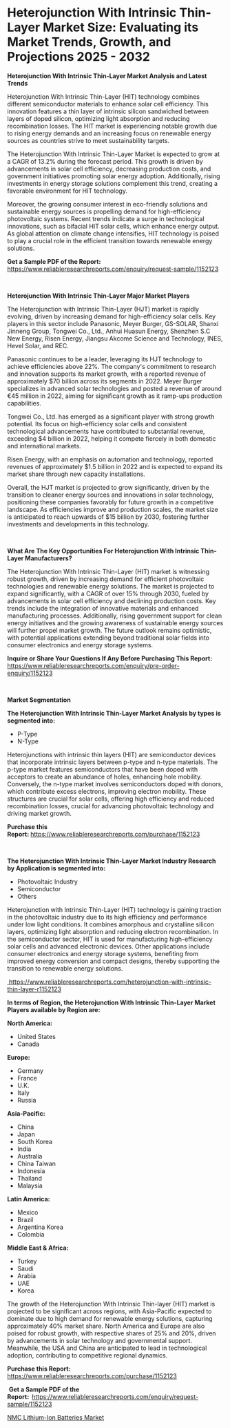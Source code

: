 <p><h1>Heterojunction With Intrinsic Thin-Layer Market Size: Evaluating its Market Trends, Growth, and Projections 2025 - 2032</h1></p><p><strong>Heterojunction With Intrinsic Thin-Layer Market Analysis and Latest Trends</strong></p>
<p><p>Heterojunction With Intrinsic Thin-Layer (HIT) technology combines different semiconductor materials to enhance solar cell efficiency. This innovation features a thin layer of intrinsic silicon sandwiched between layers of doped silicon, optimizing light absorption and reducing recombination losses. The HIT market is experiencing notable growth due to rising energy demands and an increasing focus on renewable energy sources as countries strive to meet sustainability targets.</p><p>The Heterojunction With Intrinsic Thin-Layer Market is expected to grow at a CAGR of 13.2% during the forecast period. This growth is driven by advancements in solar cell efficiency, decreasing production costs, and government initiatives promoting solar energy adoption. Additionally, rising investments in energy storage solutions complement this trend, creating a favorable environment for HIT technology.</p><p>Moreover, the growing consumer interest in eco-friendly solutions and sustainable energy sources is propelling demand for high-efficiency photovoltaic systems. Recent trends indicate a surge in technological innovations, such as bifacial HIT solar cells, which enhance energy output. As global attention on climate change intensifies, HIT technology is poised to play a crucial role in the efficient transition towards renewable energy solutions.</p></p>
<p><strong>Get a Sample PDF of the Report:&nbsp;</strong> <a href="https://www.reliableresearchreports.com/enquiry/request-sample/1152123?utm_campaign=3543&utm_medium=2&utm_source=Github&utm_content=ia&utm_term=07042025&utm_id=heterojunction-with-intrinsic-thin-layer">https://www.reliableresearchreports.com/enquiry/request-sample/1152123</a></p>
<p>&nbsp;</p>
<p><strong>Heterojunction With Intrinsic Thin-Layer Major Market Players</strong></p>
<p><p>The Heterojunction with Intrinsic Thin-Layer (HJT) market is rapidly evolving, driven by increasing demand for high-efficiency solar cells. Key players in this sector include Panasonic, Meyer Burger, GS-SOLAR, Shanxi Jinneng Group, Tongwei Co., Ltd., Anhui Huasun Energy, Shenzhen S.C New Energy, Risen Energy, Jiangsu Akcome Science and Technology, INES, Hevel Solar, and REC.</p><p>Panasonic continues to be a leader, leveraging its HJT technology to achieve efficiencies above 22%. The company's commitment to research and innovation supports its market growth, with a reported revenue of approximately $70 billion across its segments in 2022. Meyer Burger specializes in advanced solar technologies and posted a revenue of around €45 million in 2022, aiming for significant growth as it ramp-ups production capabilities. </p><p>Tongwei Co., Ltd. has emerged as a significant player with strong growth potential. Its focus on high-efficiency solar cells and consistent technological advancements have contributed to substantial revenue, exceeding $4 billion in 2022, helping it compete fiercely in both domestic and international markets. </p><p>Risen Energy, with an emphasis on automation and technology, reported revenues of approximately $1.5 billion in 2022 and is expected to expand its market share through new capacity installations. </p><p>Overall, the HJT market is projected to grow significantly, driven by the transition to cleaner energy sources and innovations in solar technology, positioning these companies favorably for future growth in a competitive landscape. As efficiencies improve and production scales, the market size is anticipated to reach upwards of $15 billion by 2030, fostering further investments and developments in this technology.</p></p>
<p>&nbsp;</p>
<p><strong>What Are The Key Opportunities For Heterojunction With Intrinsic Thin-Layer Manufacturers?</strong></p>
<p><p>The Heterojunction With Intrinsic Thin-Layer (HIT) market is witnessing robust growth, driven by increasing demand for efficient photovoltaic technologies and renewable energy solutions. The market is projected to expand significantly, with a CAGR of over 15% through 2030, fueled by advancements in solar cell efficiency and declining production costs. Key trends include the integration of innovative materials and enhanced manufacturing processes. Additionally, rising government support for clean energy initiatives and the growing awareness of sustainable energy sources will further propel market growth. The future outlook remains optimistic, with potential applications extending beyond traditional solar fields into consumer electronics and energy storage systems.</p></p>
<p><strong>Inquire or Share Your Questions If Any Before Purchasing This Report:</strong> <a href="https://www.reliableresearchreports.com/enquiry/pre-order-enquiry/1152123?utm_campaign=3543&utm_medium=2&utm_source=Github&utm_content=ia&utm_term=07042025&utm_id=heterojunction-with-intrinsic-thin-layer">https://www.reliableresearchreports.com/enquiry/pre-order-enquiry/1152123</a></p>
<p>&nbsp;</p>
<p><strong>Market Segmentation</strong></p>
<p><strong>The Heterojunction With Intrinsic Thin-Layer Market Analysis by types is segmented into:</strong></p>
<p><ul><li>P-Type</li><li>N-Type</li></ul></p>
<p><p>Heterojunctions with intrinsic thin layers (HIT) are semiconductor devices that incorporate intrinsic layers between p-type and n-type materials. The p-type market features semiconductors that have been doped with acceptors to create an abundance of holes, enhancing hole mobility. Conversely, the n-type market involves semiconductors doped with donors, which contribute excess electrons, improving electron mobility. These structures are crucial for solar cells, offering high efficiency and reduced recombination losses, crucial for advancing photovoltaic technology and driving market growth.</p></p>
<p><strong>Purchase this Report:&nbsp;</strong><a href="https://www.reliableresearchreports.com/purchase/1152123?utm_campaign=3543&utm_medium=2&utm_source=Github&utm_content=ia&utm_term=07042025&utm_id=heterojunction-with-intrinsic-thin-layer">https://www.reliableresearchreports.com/purchase/1152123</a></p>
<p>&nbsp;</p>
<p><strong>The Heterojunction With Intrinsic Thin-Layer Market Industry Research by Application is segmented into:</strong></p>
<p><ul><li>Photovoltaic Industry</li><li>Semiconductor</li><li>Others</li></ul></p>
<p><p>Heterojunction with Intrinsic Thin-Layer (HIT) technology is gaining traction in the photovoltaic industry due to its high efficiency and performance under low light conditions. It combines amorphous and crystalline silicon layers, optimizing light absorption and reducing electron recombination. In the semiconductor sector, HIT is used for manufacturing high-efficiency solar cells and advanced electronic devices. Other applications include consumer electronics and energy storage systems, benefiting from improved energy conversion and compact designs, thereby supporting the transition to renewable energy solutions.</p></p>
<p><a href="https://www.reliableresearchreports.com/heterojunction-with-intrinsic-thin-layer-r1152123?utm_campaign=3543&utm_medium=2&utm_source=Github&utm_content=ia&utm_term=07042025&utm_id=heterojunction-with-intrinsic-thin-layer">&nbsp;https://www.reliableresearchreports.com/heterojunction-with-intrinsic-thin-layer-r1152123</a></p>
<p><strong>In terms of Region, the Heterojunction With Intrinsic Thin-Layer Market Players available by Region are:</strong></p>
<p>
    <p> <strong> North America: </strong>
        <ul>
            <li>United States</li>
            <li>Canada</li>
        </ul>
        </p> 
    <p> <strong> Europe: </strong>
        <ul>
            <li>Germany</li>
            <li>France</li>
            <li>U.K.</li>
            <li>Italy</li>
            <li>Russia</li>
        </ul>
        </p> 
    <p> <strong> Asia-Pacific: </strong>
        <ul>
            <li>China</li>
            <li>Japan</li>
            <li>South Korea</li>
            <li>India</li>
            <li>Australia</li>
            <li>China Taiwan</li>
            <li>Indonesia</li>
            <li>Thailand</li>
            <li>Malaysia</li>
        </ul>
        </p> 
    <p> <strong> Latin America: </strong>
        <ul>
            <li>Mexico</li>
            <li>Brazil</li>
            <li>Argentina Korea</li>
            <li>Colombia</li>
        </ul>
        </p> 
    <p> <strong> Middle East & Africa: </strong>
        <ul>
            <li>Turkey</li>
            <li>Saudi</li>
            <li>Arabia</li>
            <li>UAE</li>
            <li>Korea</li>
        </ul>
    </p>
    </p>
<p><p>The growth of the Heterojunction With Intrinsic Thin-layer (HIT) market is projected to be significant across regions, with Asia-Pacific expected to dominate due to high demand for renewable energy solutions, capturing approximately 40% market share. North America and Europe are also poised for robust growth, with respective shares of 25% and 20%, driven by advancements in solar technology and governmental support. Meanwhile, the USA and China are anticipated to lead in technological adoption, contributing to competitive regional dynamics.</p></p>
<p><strong>Purchase this Report: </strong><a href="https://www.reliableresearchreports.com/purchase/1152123?utm_campaign=3543&utm_medium=2&utm_source=Github&utm_content=ia&utm_term=07042025&utm_id=heterojunction-with-intrinsic-thin-layer">https://www.reliableresearchreports.com/purchase/1152123</a></p>
<p>&nbsp;<strong>Get a Sample PDF of the Report:&nbsp;&nbsp;</strong><a href="https://www.reliableresearchreports.com/enquiry/request-sample/1152123?utm_campaign=3543&utm_medium=2&utm_source=Github&utm_content=ia&utm_term=07042025&utm_id=heterojunction-with-intrinsic-thin-layer">https://www.reliableresearchreports.com/enquiry/request-sample/1152123</a></p>
<p><strong></strong></p>
<p><p><a href="https://github.com/debowflaggqw/Market-Research-Report-List-1/blob/main/nmc-lithium-ion-batteries-market.md?utm_campaign=3543&utm_medium=2&utm_source=Github&utm_content=ia&utm_term=07042025&utm_id=heterojunction-with-intrinsic-thin-layer">NMC Lithium-Ion Batteries Market</a></p></p>